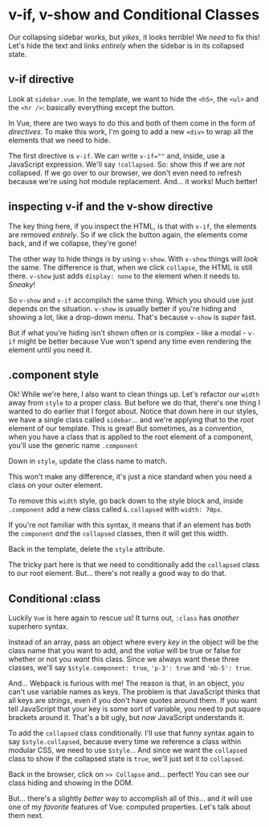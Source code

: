 # v-if, v-show and Conditional Classes

Our collapsing sidebar works, but *yikes*, it looks terrible! We *need* to fix this!
Let's hide the text and links *entirely* when the sidebar is in its collapsed state.

## v-if directive

Look at `sidebar.vue`. In the template, we want to hide the `<h5>`, the `<ul>` and the
`<hr />`: basically everything except the button.

In Vue, there are two ways to do this and both of them come in the form of
*directives*. To make this work, I'm going to add a new `<div>` to wrap all the
elements that we need to hide.

The first directive is `v-if`. We can write `v-if=""` and, inside, use a JavaScript
expression. We'll say `!collapsed`. So: show this if we are *not* collapsed. If we
go over to our browser, we don't even need to refresh because we're using hot
module replacement. And... it works! Much better!

## inspecting v-if and the v-show directive

The key thing here, if you inspect the HTML, is that with `v-if`, the elements
are removed *entirely*. So if we click the button again, the elements come back,
and if we collapse, they're gone!

The other way to hide things is by using `v-show`. With `v-show` things will
*look* the same. The difference is that, when we click `collapse`, the HTML
is still there. `v-show` just adds `display: none` to the element when it needs to.
*Sneaky*!

So `v-show` and `v-if` accomplish the same thing. Which you should use just depends
on the situation. `v-show` is usually better if you're hiding and showing a lot,
like a drop-down menu. That's because `v-show` is *super* fast.

But if what you're hiding isn't shown often or is complex - like a modal - `v-if`
might be better because Vue won't spend any time even rendering the element
until you need it.

## .component style

Ok! While we're here, I also want to clean things up. Let's refactor our
`width` away from `style` to a proper class. But before we do that,
there's one thing I wanted to do earlier that I forgot about. Notice that down
here in our styles, we have a single class called `sidebar`... and we're
applying that to the *root* element of our template. This is great! But sometimes,
as a convention, when you have a class that is applied to the root element of a
component, you'll use the generic name `.component`

Down in `style`, update the class name to match.

This won't make any difference, it's just a nice standard when you need a class
on your outer element.

To remove this `width` style, go back down to the style block and, inside
`.component` add a new class called `&.collapsed` with `width: 70px`.

If you're not familiar with this syntax, it means that if an element has both the
`component` *and* the `collapsed` classes, then it will get this width.

Back in the template, delete the `style` attribute.

The tricky part here is that we need to conditionally add the `collapsed`
class to our root element. But... there's not really a good way to do that.

## Conditional :class

Luckily `Vue` is here again to rescue us! It turns out, `:class` has *another*
superhero syntax.

Instead of an array, pass an object where every *key* in the object will be the
class name that you want to add, and the *value* will be true or false for whether
or not you *want* this class. Since we always want these three classes, we'll say
`$style.component: true`, `'p-3': true` and `'mb-5': true`.

And... Webpack is furious with me! The reason is that, in an object, you can't
use variable names as keys. The problem is that JavaScript thinks that all keys
are *strings*, even if you don't have quotes around them. If you want tell
JavaScript that your key is some sort of variable, you need to put square brackets
around it. That's a bit ugly, but *now* JavaScript understands it.

To add the `collapsed` class conditionally. I'll use that funny syntax again
to say `$style.collapsed`, because every time we reference a class within modular CSS,
we need to use `$style.`. And since we want the `collapsed` class to show if the
collapsed state is `true`, we'll just set it to `collapsed`.

Back in the browser, click on `>> Collapse` and... perfect! You can see our class
hiding and showing in the DOM.

But... there's a slightly *better* way to accomplish all of this... and it will
use one of my *favorite* features of Vue: computed properties. Let's talk about
them next.
